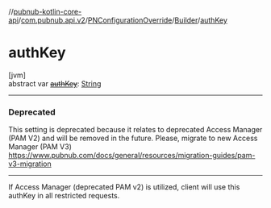 //[pubnub-kotlin-core-api](../../../../index.md)/[com.pubnub.api.v2](../../index.md)/[PNConfigurationOverride](../index.md)/[Builder](index.md)/[authKey](auth-key.md)

# authKey

[jvm]\
abstract var [~~authKey~~](auth-key.md): [String](https://kotlinlang.org/api/latest/jvm/stdlib/kotlin/-string/index.html)

---

### Deprecated

This setting is deprecated because it relates to deprecated Access Manager (PAM V2) and will be removed in the future. Please, migrate to new Access Manager (PAM V3) https://www.pubnub.com/docs/general/resources/migration-guides/pam-v3-migration

---

If Access Manager (deprecated PAM v2) is utilized, client will use this authKey in all restricted requests.
